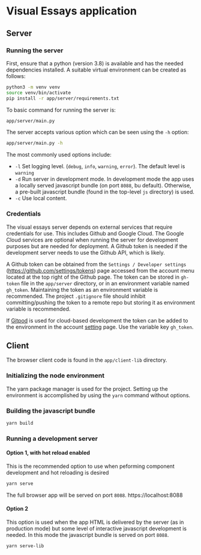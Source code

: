 # Visual Essays application

## Server

### Running the server

First, ensure that a python (version 3.8) is available and has the needed dependencies installed.
A suitable virtual environment can be created as follows:

```bash
python3 -m venv venv
source venv/bin/activate
pip install -r app/server/requirements.txt
```

To basic command for running the server is:

```bash
app/server/main.py
```

The server accepts various option which can be seen using the `-h` option:
```bash
app/server/main.py -h
```

The most commonly used options include:
 - `-l` Set logging level. (`debug`, `info`, `warning`, `error`).  The default level is `warning`
 - `-d` Run server in development mode.  In development mode the app uses a locally served javascript bundle (on port `8088`, bu default).  Otherwise, a pre-built javascript bundle (found in the top-level `js` directory) is used.  
 - `-c` Use local content.

### Credentials

The visual essays server depends on external services that require credentials for use.  This includes Github and Google Cloud.  The Google Cloud services are optional when running the server for development purposes but are needed for deployment.  A Github token is needed if the development server needs to use the Github API, which is likely.

A Github token can be obtained from the `Settings / Developer settings` (https://github.com/settings/tokens) page accessed from the account menu located at the top right of the Github page.  The token can be stored in `gh-token` file in the `app/server` directory, or in an environment variable named `gh_token`.  Maintaining the token as an environment variable is recommended.  The project `.gitignore` file should inhibit committing/pushing the token to a remote repo but storing it as environment variable is recommended.

If [Gitpod](https://gitpod.io) is used for cloud-based development the token can be added to the environment in the account [setting](https://gitpod.io/settings/) page.  Use the variable key `gh_token`. 

## Client

The browser client code is found in the `app/client-lib` directory.

### Initializing the node environment

The yarn package manager is used for the project.  Setting up the environment is accomplished by using the `yarn` command without options.

### Building the javascript bundle

```bash
yarn build
```

### Running a development server

#### Option 1, with hot reload enabled

This is the recommended option to use when peforming component development and hot reloading is desired

```bash
yarn serve
```

The full browser app will be served on port `8088`.  https://localhost:8088

#### Option 2

This option is used when the app HTML is delivered by the server (as in production mode) but some level
of interactive javascript development is needed.  In this mode the javascript bundle is served on port `8088`.  

```bash
yarn serve-lib
```